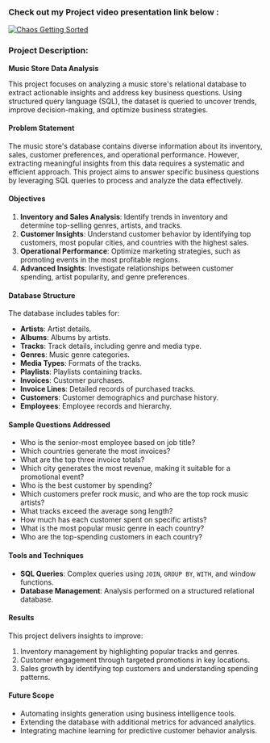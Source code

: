 ### Check out my Project video presentation link below : 

[![Chaos Getting Sorted](https://i9.ytimg.com/vi_webp/aDljtRtF4b8/mqdefault.webp?v=677d5b15&sqp=CIy09bsG&rs=AOn4CLBwiiRDhWb-Dkiy2eUeKpYs0oKsZg)](https://www.youtube.com/embed/aDljtRtF4b8?si=OKy8lm2Xw7YGllpl) </br>




### Project Description:

**Music Store Data Analysis**

This project focuses on analyzing a music store's relational database to extract actionable insights and address key business questions. Using structured query language (SQL), the dataset is queried to uncover trends, improve decision-making, and optimize business strategies. 

#### **Problem Statement**
The music store's database contains diverse information about its inventory, sales, customer preferences, and operational performance. However, extracting meaningful insights from this data requires a systematic and efficient approach. This project aims to answer specific business questions by leveraging SQL queries to process and analyze the data effectively.

#### **Objectives**
1. **Inventory and Sales Analysis**: Identify trends in inventory and determine top-selling genres, artists, and tracks.
2. **Customer Insights**: Understand customer behavior by identifying top customers, most popular cities, and countries with the highest sales.
3. **Operational Performance**: Optimize marketing strategies, such as promoting events in the most profitable regions.
4. **Advanced Insights**: Investigate relationships between customer spending, artist popularity, and genre preferences.

#### **Database Structure**
The database includes tables for:
- **Artists**: Artist details.
- **Albums**: Albums by artists.
- **Tracks**: Track details, including genre and media type.
- **Genres**: Music genre categories.
- **Media Types**: Formats of the tracks.
- **Playlists**: Playlists containing tracks.
- **Invoices**: Customer purchases.
- **Invoice Lines**: Detailed records of purchased tracks.
- **Customers**: Customer demographics and purchase history.
- **Employees**: Employee records and hierarchy.

#### **Sample Questions Addressed**
- Who is the senior-most employee based on job title?
- Which countries generate the most invoices?
- What are the top three invoice totals?
- Which city generates the most revenue, making it suitable for a promotional event?
- Who is the best customer by spending?
- Which customers prefer rock music, and who are the top rock music artists?
- What tracks exceed the average song length?
- How much has each customer spent on specific artists?
- What is the most popular music genre in each country?
- Who are the top-spending customers in each country?

#### **Tools and Techniques**
- **SQL Queries**: Complex queries using `JOIN`, `GROUP BY`, `WITH`, and window functions.
- **Database Management**: Analysis performed on a structured relational database.

#### **Results**
This project delivers insights to improve:
1. Inventory management by highlighting popular tracks and genres.
2. Customer engagement through targeted promotions in key locations.
3. Sales growth by identifying top customers and understanding spending patterns.

#### **Future Scope**
- Automating insights generation using business intelligence tools.
- Extending the database with additional metrics for advanced analytics.
- Integrating machine learning for predictive customer behavior analysis. 

